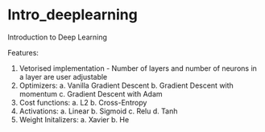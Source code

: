 # Intro_deeplearning
Introduction to Deep Learning 

Features:
  1. Vetorised implementation - Number of layers and number of neurons in a layer are user adjustable 
  2. Optimizers:
    a. Vanilla Gradient Descent 
    b. Gradient Descent with momentum
    c. Gradient Descent with Adam 
  3. Cost functions:
    a. L2
    b. Cross-Entropy
  4. Activations:
    a. Linear 
    b. Sigmoid 
    c. Relu
    d. Tanh 
  5. Weight Initalizers:
    a. Xavier 
    b. He 

